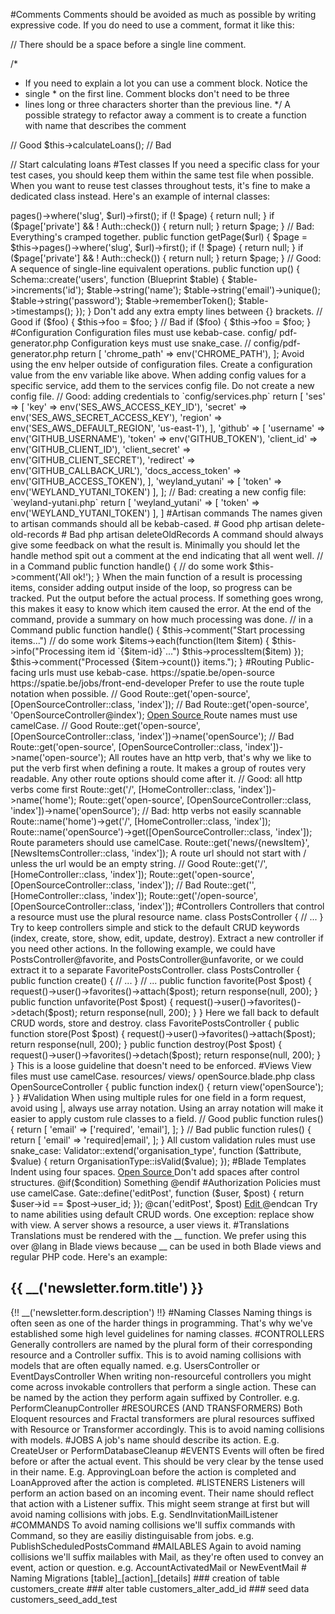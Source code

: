 

#Comments
Comments should be avoided as much as possible by writing expressive code. If you do need to use a comment, format it like this:

// There should be a space before a single line comment.

/*
* If you need to explain a lot you can use a comment block. Notice the
* single * on the first line. Comment blocks don't need to be three
* lines long or three characters shorter than the previous line.
  */
  A possible strategy to refactor away a comment is to create a function with name that describes the comment

// Good
$this->calculateLoans();
// Bad

// Start calculating loans
#Test classes
If you need a specific class for your test cases, you should keep them within the same test file when possible. When you want to reuse test classes throughout tests, it's fine to make a dedicated class instead. Here's an example of internal classes:

<?php

namespace Spatie\EventSourcing\Tests\AggregateRoots;

// …

class AggregateEntityTest extends TestCase
{
    /** @test */
    public function test_entities()
    {
        // …
    }
}

class ItemAdded extends ShouldBeStored
{
    public function __construct(
        public string $name
    ) {
    }
}

class CartCleared extends ShouldBeStored
{
}
#Whitespace
Statements should be allowed to breathe. In general always add blank lines between statements, unless they're a sequence of single-line equivalent operations. This isn't something enforceable, it's a matter of what looks best in its context.

// Good
public function getPage($url)
{
    $page = $this->pages()->where('slug', $url)->first();

    if (! $page) {
        return null;
    }

    if ($page['private'] && ! Auth::check()) {
        return null;
    }

    return $page;
}

// Bad: Everything's cramped together.
public function getPage($url)
{
    $page = $this->pages()->where('slug', $url)->first();
    if (! $page) {
        return null;
    }
    if ($page['private'] && ! Auth::check()) {
        return null;
    }
    return $page;
}
// Good: A sequence of single-line equivalent operations.
public function up()
{
    Schema::create('users', function (Blueprint $table) {
        $table->increments('id');
        $table->string('name');
        $table->string('email')->unique();
        $table->string('password');
        $table->rememberToken();
        $table->timestamps();
    });
}
Don't add any extra empty lines between {} brackets.

// Good
if ($foo) {
    $this->foo = $foo;
}

// Bad
if ($foo) {

    $this->foo = $foo;

}
#Configuration
Configuration files must use kebab-case.

config/
  pdf-generator.php
Configuration keys must use snake_case.

// config/pdf-generator.php
return [
    'chrome_path' => env('CHROME_PATH'),
];
Avoid using the env helper outside of configuration files. Create a configuration value from the env variable like above.

When adding config values for a specific service, add them to the services config file. Do not create a new config file.

// Good: adding credentials to `config/services.php`
return [
    'ses' => [
        'key' => env('SES_AWS_ACCESS_KEY_ID'),
        'secret' => env('SES_AWS_SECRET_ACCESS_KEY'),
        'region' => env('SES_AWS_DEFAULT_REGION', 'us-east-1'),
    ],
    
    'github' => [
        'username' => env('GITHUB_USERNAME'),
        'token' => env('GITHUB_TOKEN'),
        'client_id' => env('GITHUB_CLIENT_ID'),
        'client_secret' => env('GITHUB_CLIENT_SECRET'),
        'redirect' => env('GITHUB_CALLBACK_URL'),
        'docs_access_token' => env('GITHUB_ACCESS_TOKEN'),
    ],
    
    'weyland_yutani' => [
        'token' => env('WEYLAND_YUTANI_TOKEN')
    ],   
];
// Bad: creating a new config file: `weyland-yutani.php`

return [
    'weyland_yutani' => [
        'token' => env('WEYLAND_YUTANI_TOKEN')
    ],  
]
#Artisan commands
The names given to artisan commands should all be kebab-cased.

# Good
php artisan delete-old-records

# Bad
php artisan deleteOldRecords
A command should always give some feedback on what the result is. Minimally you should let the handle method spit out a comment at the end indicating that all went well.

// in a Command
public function handle()
{
    // do some work

    $this->comment('All ok!');
}
When the main function of a result is processing items, consider adding output inside of the loop, so progress can be tracked. Put the output before the actual process. If something goes wrong, this makes it easy to know which item caused the error.

At the end of the command, provide a summary on how much processing was done.

// in a Command
public function handle()
{
    $this->comment("Start processing items...")

    // do some work
    $items->each(function(Item $item) {
        $this->info("Processing item id `{$item-id}`...")

        $this->processItem($item)
    });

    $this->comment("Processed {$item->count()} items.");
}
#Routing
Public-facing urls must use kebab-case.

https://spatie.be/open-source
https://spatie.be/jobs/front-end-developer
Prefer to use the route tuple notation when possible.

// Good
Route::get('open-source', [OpenSourceController::class, 'index']);

// Bad
Route::get('open-source', 'OpenSourceController@index');
<a href="{{ action([\App\Http\Controllers\OpenSourceController::class, 'index']) }}">
    Open Source
</a>
Route names must use camelCase.

// Good
Route::get('open-source', [OpenSourceController::class, 'index'])->name('openSource');

// Bad
Route::get('open-source', [OpenSourceController::class, 'index'])->name('open-source');
All routes have an http verb, that's why we like to put the verb first when defining a route. It makes a group of routes very readable. Any other route options should come after it.

// Good: all http verbs come first
Route::get('/', [HomeController::class, 'index'])->name('home');
Route::get('open-source', [OpenSourceController::class, 'index'])->name('openSource');

// Bad: http verbs not easily scannable
Route::name('home')->get('/', [HomeController::class, 'index']);
Route::name('openSource')->get([OpenSourceController::class, 'index']);
Route parameters should use camelCase.

Route::get('news/{newsItem}', [NewsItemsController::class, 'index']);
A route url should not start with / unless the url would be an empty string.

// Good
Route::get('/', [HomeController::class, 'index']);
Route::get('open-source', [OpenSourceController::class, 'index']);

// Bad
Route::get('', [HomeController::class, 'index']);
Route::get('/open-source', [OpenSourceController::class, 'index']);
#Controllers
Controllers that control a resource must use the plural resource name.

class PostsController
{
    // ...
}
Try to keep controllers simple and stick to the default CRUD keywords (index, create, store, show, edit, update, destroy). Extract a new controller if you need other actions.

In the following example, we could have PostsController@favorite, and PostsController@unfavorite, or we could extract it to a separate FavoritePostsController.

class PostsController
{
    public function create()
    {
        // ...
    }

    // ...

    public function favorite(Post $post)
    {
        request()->user()->favorites()->attach($post);

        return response(null, 200);
    }

    public function unfavorite(Post $post)
    {
        request()->user()->favorites()->detach($post);

        return response(null, 200);
    }
}
Here we fall back to default CRUD words, store and destroy.

class FavoritePostsController
{
    public function store(Post $post)
    {
        request()->user()->favorites()->attach($post);

        return response(null, 200);
    }

    public function destroy(Post $post)
    {
        request()->user()->favorites()->detach($post);

        return response(null, 200);
    }
}
This is a loose guideline that doesn't need to be enforced.

#Views
View files must use camelCase.

resources/
  views/
    openSource.blade.php
class OpenSourceController
{
    public function index() {
        return view('openSource');
    }
}
#Validation
When using multiple rules for one field in a form request, avoid using |, always use array notation. Using an array notation will make it easier to apply custom rule classes to a field.

// Good
public function rules()
{
    return [
        'email' => ['required', 'email'],
    ];
}

// Bad
public function rules()
{
    return [
        'email' => 'required|email',
    ];
}
All custom validation rules must use snake_case:

Validator::extend('organisation_type', function ($attribute, $value) {
    return OrganisationType::isValid($value);
});
#Blade Templates
Indent using four spaces.

<a href="/open-source">
    Open Source
</a>
Don't add spaces after control structures.

@if($condition)
    Something
@endif
#Authorization
Policies must use camelCase.

Gate::define('editPost', function ($user, $post) {
    return $user->id == $post->user_id;
});
@can('editPost', $post)
    <a href="{{ route('posts.edit', $post) }}">
        Edit
    </a>
@endcan
Try to name abilities using default CRUD words. One exception: replace show with view. A server shows a resource, a user views it.

#Translations
Translations must be rendered with the __ function. We prefer using this over @lang in Blade views because __ can be used in both Blade views and regular PHP code. Here's an example:

<h2>{{ __('newsletter.form.title') }}</h2>

{!! __('newsletter.form.description') !!}
#Naming Classes
Naming things is often seen as one of the harder things in programming. That's why we've established some high level guidelines for naming classes.

#CONTROLLERS
Generally controllers are named by the plural form of their corresponding resource and a Controller suffix. This is to avoid naming collisions with models that are often equally named.

e.g. UsersController or EventDaysController

When writing non-resourceful controllers you might come across invokable controllers that perform a single action. These can be named by the action they perform again suffixed by Controller.

e.g. PerformCleanupController

#RESOURCES (AND TRANSFORMERS)
Both Eloquent resources and Fractal transformers are plural resources suffixed with Resource or Transformer accordingly. This is to avoid naming collisions with models.

#JOBS
A job's name should describe its action.

E.g. CreateUser or PerformDatabaseCleanup

#EVENTS
Events will often be fired before or after the actual event. This should be very clear by the tense used in their name.

E.g. ApprovingLoan before the action is completed and LoanApproved after the action is completed.

#LISTENERS
Listeners will perform an action based on an incoming event. Their name should reflect that action with a Listener suffix. This might seem strange at first but will avoid naming collisions with jobs.

E.g. SendInvitationMailListener

#COMMANDS
To avoid naming collisions we'll suffix commands with Command, so they are easiliy distinguisable from jobs.

e.g. PublishScheduledPostsCommand

#MAILABLES
Again to avoid naming collisions we'll suffix mailables with Mail, as they're often used to convey an event, action or question.

e.g. AccountActivatedMail or NewEventMail

# Naming Migrations
[table]_[action]_[details]
### creation of table
customers_create

### alter table
customers_alter_add_id

### seed data
customers_seed_add_test